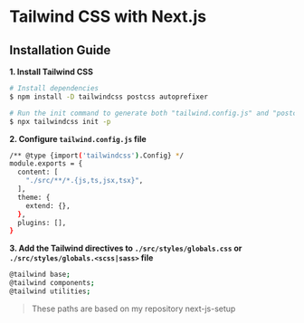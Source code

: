 # Tailwind CSS with Next.js

## Installation Guide

**1. Install Tailwind CSS**

```bash
# Install dependencies
$ npm install -D tailwindcss postcss autoprefixer

# Run the init command to generate both "tailwind.config.js" and "postcss.config.js
$ npx tailwindcss init -p
```

**2. Configure `tailwind.config.js` file**

```bash
/** @type {import('tailwindcss').Config} */
module.exports = {
  content: [
    "./src/**/*.{js,ts,jsx,tsx}",
  ],
  theme: {
    extend: {},
  },
  plugins: [],
}
```

**3. Add the Tailwind directives to `./src/styles/globals.css` or `./src/styles/globals.<scss|sass>` file**

```bash
@tailwind base;
@tailwind components;
@tailwind utilities;
```

> These paths are based on my repository next-js-setup
